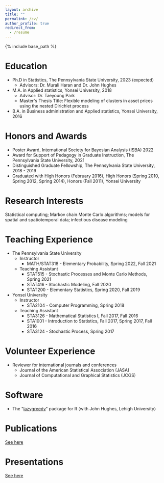 ```yaml
---
layout: archive
title: ""
permalink: /cv/
author_profile: true
redirect_from:
  - /resume
---
```


{% include base_path %}


Education
======
* Ph.D in Statistics, The Pennsylvania State University, 2023 (expected)
  - Advisors: Dr. Murali Haran and Dr. John Hughes
* M.A. in Applied statistics, Yonsei University, 2018
  - Advisor: Dr. Taeyoung Park
  - Master's Thesis Title: Flexible modeling of clusters in asset prices using the nested Dirichlet process
* B.A. in Business administration and Applied statistics, Yonsei University, 2016

Honors and Awards
======
* Poster Award, International Society for Bayesian Analysis (ISBA) 2022
* Award for Support of Pedagogy in Graduate Instruction, The Pennsylvania State University, 2021
* Distinguished Graduate Fellowship, The Pennsylvania State University, 2018 - 2019
* Graduated with High Honors (February 2016), High Honors (Spring 2010, Spring 2012, Spring 2014), Honors (Fall 2011), Yonsei University


Research Interests
======
Statistical computing; Markov chain Monte Carlo algorithms; models for spatial and spatiotemporal data; infectious disease modeling

Teaching Experience
======
* The Pennsylvania State University
  - Instructor
    + MATH/STAT318 - Elementary Probability, Spring 2022, Fall 2021
  - Teaching Assistant
    + STAT515 - Stochastic Processes and Monte Carlo Methods, Spring 2021
    + STAT416 - Stochastic Modeling, Fall 2020
    + STAT200 - Elementary Statistics,  Spring 2020, Fall 2019
* Yonsei University
  - Instructor
    + STA2104 - Computer Programming, Spring 2018
  - Teaching Assistant
    + STA3126 - Mathematical Statistics I, Fall 2017, Fall 2016
    + STA1001 - Introduction to Statistics, Fall 2017, Spring 2017, Fall 2016
    + STA3124 - Stochastic Process, Spring 2017



Volunteer Experience
======
* Reviewer for international journals and conferences
  - Journal of the American Statistical Association (JASA)
  - Journal of Computational and Graphical Statistics (JCGS)


Software
======
* The "[lazygreedy](https://cran.r-project.org/web/packages/lazygreedy/lazygreedy.pdf)" package for R (with John Hughes, Lehigh University)


Publications
======
[See here](https://bokgyeong.github.io/publications/)


Presentations
======
[See here](https://bokgyeong.github.io/talks/)


<!--
Skills
======
* Skill 1
* Skill 2
  * Sub-skill 2.1
  * Sub-skill 2.2
  * Sub-skill 2.3
* Skill 3

Publications
======
  <ul>{% for post in site.publications %}
    {% include archive-single-cv.html %}
  {% endfor %}</ul>
  
Talks
======
  <ul>{% for post in site.talks %}
    {% include archive-single-talk-cv.html %}
  {% endfor %}</ul>
  
Teaching
======
  <ul>{% for post in site.teaching %}
    {% include archive-single-cv.html %}
  {% endfor %}</ul>
  
Service and leadership
======
* Currently signed in to 43 different slack teams
-->
